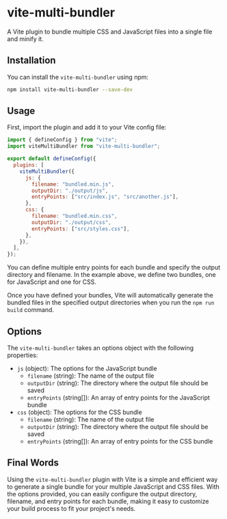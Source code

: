 # vite-multi-bundler

A Vite plugin to bundle multiple CSS and JavaScript files into a single file and minify it.

## Installation

You can install the `vite-multi-bundler` using npm:

```sh
npm install vite-multi-bundler --save-dev
```

## Usage

First, import the plugin and add it to your Vite config file:

```js
import { defineConfig } from "vite";
import viteMultiBundler from "vite-multi-bundler";

export default defineConfig({
  plugins: [
    viteMultiBundler({
      js: {
        filename: "bundled.min.js",
        outputDir: "./output/js",
        entryPoints: ["src/index.js", "src/another.js"],
      },
      css: {
        filename: "bundled.min.css",
        outputDir: "./output/css",
        entryPoints: ["src/styles.css"],
      },
    }),
  ],
});
```

You can define multiple entry points for each bundle and specify the output directory and filename. In the example above, we define two bundles, one for JavaScript and one for CSS.

Once you have defined your bundles, Vite will automatically generate the bundled files in the specified output directories when you run the `npm run build` command.

## Options

The `vite-multi-bundler` takes an options object with the following properties:

- `js` (object): The options for the JavaScript bundle
  - `filename` (string): The name of the output file
  - `outputDir` (string): The directory where the output file should be saved
  - `entryPoints` (string[]): An array of entry points for the JavaScript bundle
- `css` (object): The options for the CSS bundle
  - `filename` (string): The name of the output file
  - `outputDir` (string): The directory where the output file should be saved
  - `entryPoints` (string[]): An array of entry points for the CSS bundle

## Final Words

Using the `vite-multi-bundler` plugin with Vite is a simple and efficient way to generate a single bundle for your multiple JavaScript and CSS files. With the options provided, you can easily configure the output directory, filename, and entry points for each bundle, making it easy to customize your build process to fit your project's needs.
